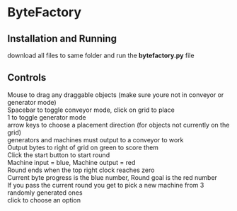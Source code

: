 # ByteFactory
## Installation and Running
download all files to same folder and run the __bytefactory.py__ file
## Controls
Mouse to drag any draggable objects (make sure youre not in conveyor or generator mode)  
Spacebar to toggle conveyor mode, click on grid to place  
1 to toggle generator mode  
arrow keys to choose a placement direction (for objects not currently on the grid)  
generators and machines must output to a conveyor to work  
Output bytes to right of grid on green to score them  
Click the start button to start round  
Machine input = blue, Machine output = red  
Round ends when the top right clock reaches zero  
Current byte progress is the blue number, Round goal is the red number  
If you pass the current round you get to pick a new machine from 3 randomly generated ones  
click to choose an option  
